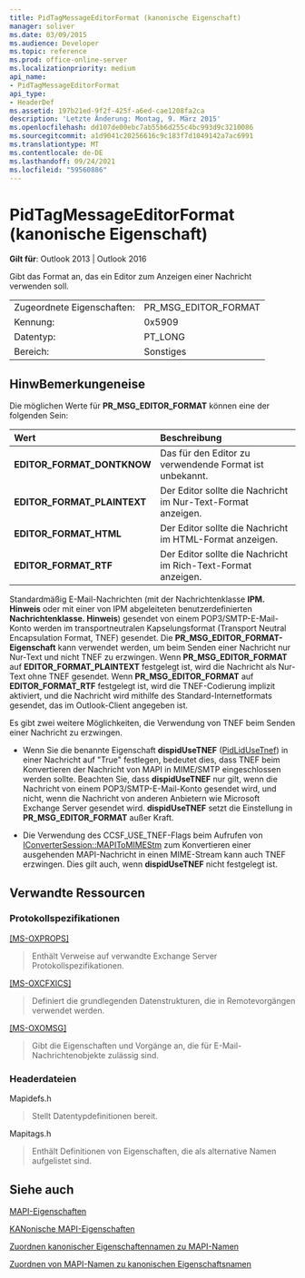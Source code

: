 ```yaml
---
title: PidTagMessageEditorFormat (kanonische Eigenschaft)
manager: soliver
ms.date: 03/09/2015
ms.audience: Developer
ms.topic: reference
ms.prod: office-online-server
ms.localizationpriority: medium
api_name:
- PidTagMessageEditorFormat
api_type:
- HeaderDef
ms.assetid: 197b21ed-9f2f-425f-a6ed-cae1208fa2ca
description: 'Letzte Änderung: Montag, 9. März 2015'
ms.openlocfilehash: dd107de00ebc7ab55b6d255c4bc993d9c3210086
ms.sourcegitcommit: a1d9041c20256616c9c183f7d1049142a7ac6991
ms.translationtype: MT
ms.contentlocale: de-DE
ms.lasthandoff: 09/24/2021
ms.locfileid: "59560886"
---
```

# <a name="pidtagmessageeditorformat-canonical-property"></a>PidTagMessageEditorFormat (kanonische Eigenschaft)

  
  
**Gilt für**: Outlook 2013 | Outlook 2016 
  
Gibt das Format an, das ein Editor zum Anzeigen einer Nachricht verwenden soll.
  
|||
|:-----|:-----|
|Zugeordnete Eigenschaften:  <br/> |PR_MSG_EDITOR_FORMAT  <br/> |
|Kennung:  <br/> |0x5909  <br/> |
|Datentyp:  <br/> |PT_LONG  <br/> |
|Bereich:  <br/> |Sonstiges  <br/> |
   
## <a name="remarks"></a>HinwBemerkungeneise

Die möglichen Werte für **PR_MSG_EDITOR_FORMAT** können eine der folgenden Sein: 
  
|**Wert**|**Beschreibung**|
|:-----|:-----|
|**EDITOR_FORMAT_DONTKNOW** <br/> |Das für den Editor zu verwendende Format ist unbekannt.  <br/> |
|**EDITOR_FORMAT_PLAINTEXT** <br/> |Der Editor sollte die Nachricht im Nur-Text-Format anzeigen.  <br/> |
|**EDITOR_FORMAT_HTML** <br/> |Der Editor sollte die Nachricht im HTML-Format anzeigen.  <br/> |
|**EDITOR_FORMAT_RTF** <br/> |Der Editor sollte die Nachricht im Rich-Text-Format anzeigen.  <br/> |
   
Standardmäßig E-Mail-Nachrichten (mit der Nachrichtenklasse **IPM. Hinweis** oder mit einer von IPM abgeleiteten benutzerdefinierten **Nachrichtenklasse. Hinweis**) gesendet von einem POP3/SMTP-E-Mail-Konto werden im transportneutralen Kapselungsformat (Transport Neutral Encapsulation Format, TNEF) gesendet. Die **PR_MSG_EDITOR_FORMAT-Eigenschaft** kann verwendet werden, um beim Senden einer Nachricht nur Nur-Text und nicht TNEF zu erzwingen. Wenn **PR_MSG_EDITOR_FORMAT** auf **EDITOR_FORMAT_PLAINTEXT** festgelegt ist, wird die Nachricht als Nur-Text ohne TNEF gesendet. Wenn **PR_MSG_EDITOR_FORMAT** auf **EDITOR_FORMAT_RTF** festgelegt ist, wird die TNEF-Codierung implizit aktiviert, und die Nachricht wird mithilfe des Standard-Internetformats gesendet, das im Outlook-Client angegeben ist.
  
Es gibt zwei weitere Möglichkeiten, die Verwendung von TNEF beim Senden einer Nachricht zu erzwingen.
  
- Wenn Sie die benannte Eigenschaft **dispidUseTNEF** ([PidLidUseTnef](pidlidusetnef-canonical-property.md)) in einer Nachricht auf "True" festlegen, bedeutet dies, dass TNEF beim Konvertieren der Nachricht von MAPI in MIME/SMTP eingeschlossen werden sollte. Beachten Sie, dass **dispidUseTNEF** nur gilt, wenn die Nachricht von einem POP3/SMTP-E-Mail-Konto gesendet wird, und nicht, wenn die Nachricht von anderen Anbietern wie Microsoft Exchange Server gesendet wird. **dispidUseTNEF** setzt die Einstellung in **PR_MSG_EDITOR_FORMAT** außer Kraft.
    
- Die  Verwendung des CCSF_USE_TNEF-Flags beim Aufrufen von [IConverterSession::MAPIToMIMEStm](iconvertersession-mapitomimestm.md) zum Konvertieren einer ausgehenden MAPI-Nachricht in einen MIME-Stream kann auch TNEF erzwingen. Dies gilt auch, wenn **dispidUseTNEF** nicht festgelegt ist. 
    
## <a name="related-resources"></a>Verwandte Ressourcen

### <a name="protocol-specifications"></a>Protokollspezifikationen

[[MS-OXPROPS]](https://msdn.microsoft.com/library/f6ab1613-aefe-447d-a49c-18217230b148%28Office.15%29.aspx)
  
> Enthält Verweise auf verwandte Exchange Server Protokollspezifikationen.
    
[[MS-OXCFXICS]](https://msdn.microsoft.com/library/b9752f3d-d50d-44b8-9e6b-608a117c8532%28Office.15%29.aspx)
  
> Definiert die grundlegenden Datenstrukturen, die in Remotevorgängen verwendet werden.
    
[[MS-OXOMSG]](https://msdn.microsoft.com/library/daa9120f-f325-4afb-a738-28f91049ab3c%28Office.15%29.aspx)
  
> Gibt die Eigenschaften und Vorgänge an, die für E-Mail-Nachrichtenobjekte zulässig sind.
    
### <a name="header-files"></a>Headerdateien

Mapidefs.h
  
> Stellt Datentypdefinitionen bereit.
    
Mapitags.h
  
> Enthält Definitionen von Eigenschaften, die als alternative Namen aufgelistet sind.
    
## <a name="see-also"></a>Siehe auch



[MAPI-Eigenschaften](mapi-properties.md)
  
[KANonische MAPI-Eigenschaften](mapi-canonical-properties.md)
  
[Zuordnen kanonischer Eigenschaftennamen zu MAPI-Namen](mapping-canonical-property-names-to-mapi-names.md)
  
[Zuordnen von MAPI-Namen zu kanonischen Eigenschaftsnamen](mapping-mapi-names-to-canonical-property-names.md)

